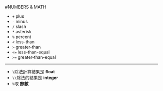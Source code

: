 #NUMBERS & MATH
* `+` plus
* `-` minus
* `/` slash
* `*` asterisk
* `%` percent
* `<` less-than
* `>` greater-than
* `<=` less-than-equal
* `>=` greater-than-equal
***
* `\`除法計算結果是 **float**
* `\\`除法的結果是 **integer**
* `%`取 **餘數**
